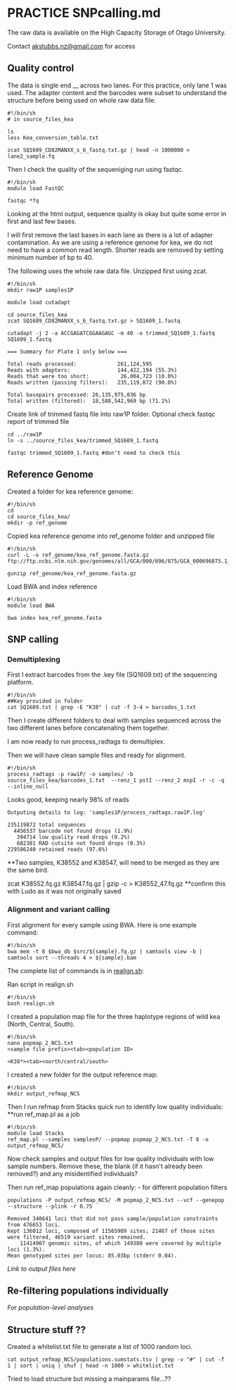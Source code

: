 # PRACTICE SNPcalling.md

The raw data is available on the High Capacity Storage of Otago University. 

Contact akstubbs.nz@gmail.com for access

## Quality control

The data is single end __ across two lanes. For this practice, only lane 1 was used. 
The adapter content and the barcodes were subset to understand the structure before being used on whole raw data file:

```
#!/bin/sh
# in source_files_kea

ls
less Kea_conversion_table.txt

zcat SQ1609_CD82MANXX_s_6_fastq.txt.gz | head -n 1000000 > lane2_sample.fq
```

Then I check the quality of the sequeniging run using fastqc. 

```
#!/bin/sh
module load FastQC

fastqc *fq
```
Looking at the html output, sequence quality is okay but quite some error in first and last few bases.

I will first remove the last bases in each lane as there is a lot of adapter contamination. 
As we are using a reference genome for kea, we do not need to have a common read length. 
Shorter reads are removed by setting minimum number of bp to 40. 

The following uses the whole raw data file. Unzipped first using zcat.

```
#!/bin/sh
mkdir raw1P samples1P

module load cutadapt

cd source_files_kea
zcat SQ1609_CD82MANXX_s_6_fastq.txt.gz > SQ1609_1.fastq

cutadapt -j 2 -a ACCGAGATCGGAAGAGC -m 40 -o trimmed_SQ1609_1.fastq SQ1609_1.fastq 
```
```
=== Summary for Plate 1 only below ===

Total reads processed:             261,124,595
Reads with adapters:               144,422,194 (55.3%)
Reads that were too short:          26,004,723 (10.0%)
Reads written (passing filters):   235,119,872 (90.0%)

Total basepairs processed: 26,135,975,036 bp
Total written (filtered):  18,588,542,969 bp (71.1%)
```
Create link of trimmed fastq file into raw1P folder. Optional check fastqc report of trimmed file
```
cd ../raw1P
ln -s ../source_files_kea/trimmed_SQ1609_1.fastq

fastqc trimmed_SQ1609_1.fastq #don't need to check this
```

## Reference Genome
Created a folder for kea reference genome:
```
#!/bin/sh
cd 
cd source_files_kea/
mkdir -p ref_genome
```
Copied kea reference genome into ref_genome folder and unzipped file

```
#!/bin/sh
curl -L -o ref_genome/kea_ref_genome.fasta.gz ftp://ftp.ncbi.nlm.nih.gov/genomes/all/GCA/000/696/875/GCA_000696875.1_ASM69687v1/GCA_000696875.1_ASM69687v1_genomic.fna.gz

gunzip ref_genome/kea_ref_genome.fasta.gz
```
Load BWA and index reference

```
#!/bin/sh
module load BWA

bwa index kea_ref_genome.fasta
```

## SNP calling

### Demultiplexing

First I extract barcodes from the .key file (SQ1609.txt) of the sequencing platform.

```
#!/bin/sh
##Key provided in folder
cat SQ1609.txt | grep -E "K38" | cut -f 3-4 > barcodes_1.txt
```
Then I create different folders to deal with samples sequenced across the two different lanes before concatenating them together.


I am now ready to run process_radtags to demultiplex.

Then we will have clean sample files and ready for alignment.

```
#!/bin/sh
process_radtags -p raw1P/ -o samples/ -b source_files_kea/barcodes_1.txt  --renz_1 pstI --renz_2 mspI -r -c -q --inline_null
```

Looks good, keeping nearly 98% of reads

```
Outputing details to log: 'samples1P/process_radtags.raw1P.log'

235119872 total sequences
  4456537 barcode not found drops (1.9%)
   394714 low quality read drops (0.2%)
   682381 RAD cutsite not found drops (0.3%)
229586240 retained reads (97.6%)
```
**Two samples, K38552 and K38547, will need to be merged as they are the same bird.

zcat K38552.fq.gz K38547.fq.gz | gzip -c > K38552_47.fq.gz **confirm this with Ludo as it was not originally saved


### Alignment and variant calling

First alignment for every sample using BWA. Here is one example command:

```
#!/bin/sh
bwa mem -t 8 $bwa_db $src/${sample}.fq.gz | samtools view -b | samtools sort --threads 4 > ${sample}.bam
```

The complete list of commands is in [realign.sh](realign.sh):

Ran script in realign.sh

```
#!/bin/sh
bash realign.sh
```

I created a population map file for the three haplotype regions of wild kea (North, Central, South).

```
#!/bin/sh
nano popmap_2_NCS.txt
<sample file prefix><tab><population ID>

<K38*><tab><north/central/south>

```
I created a new folder for the output reference map:

```
#!/bin/sh
mkdir output_refmap_NCS
```

Then I run refmap from Stacks quick run to identify low quality individuals:
**run ref_map.pl as a job

```
#!/bin/sh
module load Stacks
ref_map.pl --samples samplesP/ --popmap popmap_2_NCS.txt -T 8 -o output_refmap_NCS/
```

Now check samples and output files for low quality individuals with low sample numbers. 
Remove these, the blank (if it hasn't already been removed?) and any misidentified individuals?

Then run ref_map populations again cleanly: - for different population filters

```
populations -P output_refmap_NCS/ -M popmap_2_NCS.txt --vcf --genepop --structure --plink -r 0.75

Removed 340641 loci that did not pass sample/population constraints from 476653 loci.
Kept 136012 loci, composed of 11565989 sites; 21467 of those sites were filtered, 46519 variant sites remained.
    11414907 genomic sites, of which 149380 were covered by multiple loci (1.3%).
Mean genotyped sites per locus: 85.03bp (stderr 0.04).
```
*Link to output files here* 

## Re-filtering populations individually

*For population-level analyses*


## Structure stuff ??

Created a whitelist.txt file to generate a list of 1000 random loci. 
```
cat output_refmap_NCS/populations.sumstats.tsv | grep -v "#" | cut -f 1 | sort | uniq | shuf | head -n 1000 > whitelist.txt
```

Tried to load structure but missing a mainparams file...??
